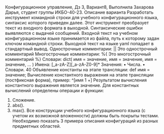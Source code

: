 Конфигурационное управление, Дз 3, Вариант8, Выполнила Захарова Дарья, студент группы ИКБО-40-23.
Описание варианта
Разработать инструмент командной строки для учебного конфигурационного 
языка, синтаксис которого приведен далее. Этот инструмент преобразует текст из 
входного формата в выходной. Синтаксические ошибки выявляются с выдачей 
сообщений. 
Входной текст на учебном конфигурационном языке принимается из 
файла, путь к которому задан ключом командной строки. Выходной текст на 
языке yaml попадает в стандартный вывод. 
Однострочные комментарии: 
|| Это однострочный комментарий 
Многострочные комментарии: 
%{ 
Это многострочный 
комментарий 
%} 
Словари: 
dict( 
имя = значение, 
имя = значение, 
имя = значение, 
... 
) 
Имена: 
[_a-zA-Z][_a-zA-Z0-9]* 
Значения: 
• Числа. 
• Словари. 
40 
Объявление константы на этапе трансляции: 
def имя = значение; 
Вычисление константного выражения на этапе трансляции (постфиксная 
форма), пример: 
^[имя 1 +] 
Результатом вычисления константного выражения является значение. 
Для константных вычислений определены операции и функции: 
1. Сложение. 
2. abs(). 
3. max(). 
Все конструкции учебного конфигурационного языка (с учетом их 
возможной вложенности) должны быть покрыты тестами. Необходимо показать 3 
примера описания конфигураций из разных предметных областей.

